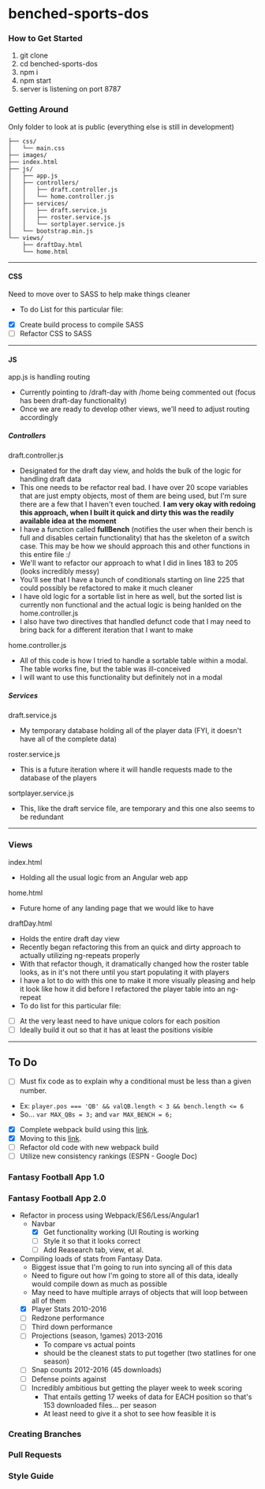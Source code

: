 # benched-sports-dos

### How to Get Started

1. git clone
2. cd benched-sports-dos
3. npm i
4. npm start
5. server is listening on port 8787

### Getting Around

Only folder to look at is public (everything else is still in development)

```public/
├── css/
│   └── main.css
├── images/
├── index.html
├── js/
│   ├── app.js
│   ├── controllers/
│   │   ├── draft.controller.js
│   │   └── home.controller.js
│   ├── services/
│   │   ├── draft.service.js
│   │   ├── roster.service.js
│   │   └── sortplayer.service.js
│   └── bootstrap.min.js
└── views/
    ├── draftDay.html
    └── home.html
```
***
#### CSS
Need to move over to SASS to help make things cleaner
- To do List for this particular file:
- [X] Create build process to compile SASS
- [ ] Refactor CSS to SASS

***
#### JS
app.js is handling routing 
- Currently pointing to /draft-day with /home being commented out (focus has been draft-day functionality)
- Once we are ready to develop other views, we'll need to adjust routing accordingly

##### Controllers
draft.controller.js
- Designated for the draft day view, and holds the bulk of the logic for handling draft data
- This one needs to be refactor real bad. I have over 20 scope variables that are just empty objects, most of them are being used, but I'm sure there are a few that I haven't even touched. **I am very okay with redoing this approach, when I built it quick and dirty this was the readily available idea at the moment**
- I have a function called **fullBench** (notifies the user when their bench is full and disables certain functionality) that has the skeleton of a switch case. This may be how we should approach this and other functions in this entire file :/
- We'll want to refactor our approach to what I did in lines 183 to 205 (looks incredibly messy)
- You'll see that I have a bunch of conditionals starting on line 225 that could possibly be refactored to make it much cleaner
- I have old logic for a sortable list in here as well, but the sorted list is currently non functional and the actual logic is being hanlded on the home.controller.js
- I also have two directives that handled defunct code that I may need to bring back for a different iteration that I want to make

home.controller.js
- All of this code is how I tried to handle a sortable table within a modal. The table works fine, but the table was ill-conceived
- I will want to use this functionality but definitely not in a modal

##### Services
draft.service.js
- My temporary database holding all of the player data (FYI, it doesn't have all of the complete data)

roster.service.js
- This is a future iteration where it will handle requests made to the database of the players

sortplayer.service.js
- This, like the draft service file, are temporary and this one also seems to be redundant 

***
### Views
index.html
- Holding all the usual logic from an Angular web app

home.html
- Future home of any landing page that we would like to have

draftDay.html
- Holds the entire draft day view
- Recently began refactoring this from an quick and dirty approach to actually utilizing ng-repeats properly
- With that refactor though, it dramatically changed how the roster table looks, as in it's not there until you start populating it with players
- I have a lot to do with this one to make it more visually pleasing and help it look like how it did before I refactored the player table into an ng-repeat
- To do list for this particular file:
- [ ] At the very least need to have unique colors for each position
- [ ] Ideally build it out so that it has at least the positions visible

***

## To Do
- [ ] Must fix code as to explain why a conditional must be less than a given number.
* Ex: ```player.pos === 'QB' && valQB.length < 3 && bench.length <= 6```
* So... ```var MAX_QBs = 3;``` and ```var MAX_BENCH = 6;```
- [X] Complete webpack build using this [link](http://blog.teamtreehouse.com/26017-2 "Title").
- [X] Moving to this [link](https://angularclass.github.io/NG6-starter/).
- [ ] Refactor old code with new webpack build
- [ ] Utilize new consistency rankings (ESPN - Google Doc)

### Fantasy Football App 1.0

### Fantasy Football App 2.0
- Refactor in process using Webpack/ES6/Less/Angular1
    * Navbar
        - [X] Get functionality working (UI Routing is working
        - [ ] Style it so that it looks correct
        - [ ] Add Reasearch tab, view, et al.
- Compiling loads of stats from Fantasy Data.
    * Biggest issue that I'm going to run into syncing all of this data
    * Need to figure out how I'm going to store all of this data, ideally would compile down as much as possible
    * May need to have multiple arrays of objects that will loop between all of them
    - [X] Player Stats 2010-2016
    - [ ] Redzone performance
    - [ ] Third down performance
    - [ ] Projections (season, !games) 2013-2016
        * To compare vs actual points
        * should be the cleanest stats to put together (two statlines for one season)
    - [ ] Snap counts 2012-2016 (45 downloads)
    - [ ] Defense points against
    - [ ] Incredibly ambitious but getting the player week to week scoring
        * That entails getting 17 weeks of data for EACH position so that's 153 downloaded files... per season
        * At least need to give it a shot to see how feasible it is


### Creating Branches

### Pull Requests

### Style Guide
